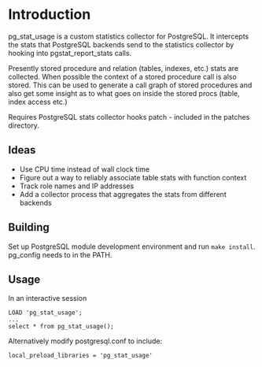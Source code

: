 # Introduction
pg\_stat\_usage is a custom statistics collector for PostgreSQL. It intercepts
the stats that PostgreSQL backends send to the statistics collector by hooking 
into pgstat\_report\_stats calls.

Presently stored procedure and relation (tables, indexes, etc.) stats are
collected.  When possible the context of a stored procedure call is also
stored. This can be used to generate a call graph of stored procedures and also
get some insight as to what goes on inside the stored procs (table, index
access etc.)

Requires PostgreSQL stats collector hooks patch - included in the patches directory.

## Ideas
 * Use CPU time instead of wall clock time
 * Figure out a way to reliably associate table stats with function context
 * Track role names and IP addresses
 * Add a collector process that aggregates the stats from different backends

## Building
Set up PostgreSQL module development environment and run `make install`. pg\_config needs to in the PATH.

## Usage
In an interactive session
```
LOAD 'pg_stat_usage';
...
select * from pg_stat_usage();
```

Alternatively modify postgresql.conf to include:

```
local_preload_libraries = 'pg_stat_usage'
```
